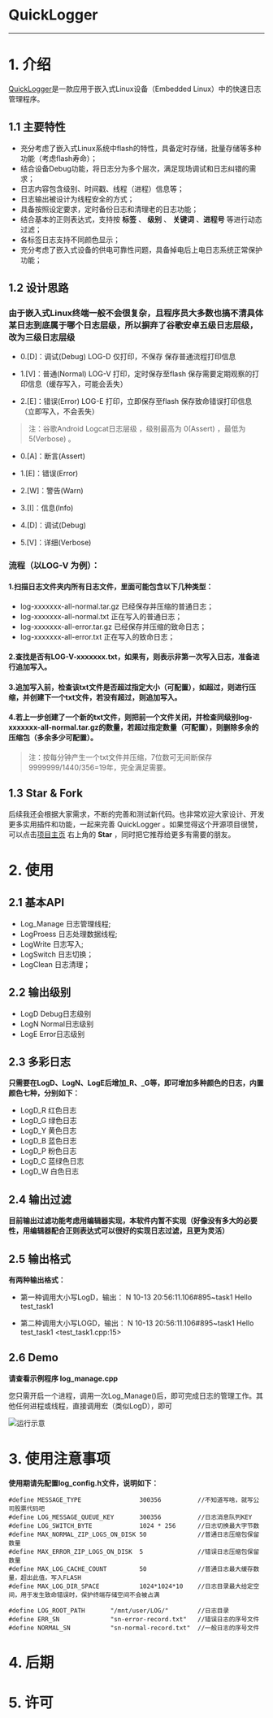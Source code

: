 # QuickLogger

---

# 1. 介绍

[QuickLogger](https://github.com/jsnjjnzx870214/QuickLogger)是一款应用于嵌入式Linux设备（Embedded Linux）中的快速日志管理程序。

## 1.1 主要特性

- 充分考虑了嵌入式Linux系统中flash的特性，具备定时存储，批量存储等多种功能（考虑flash寿命）；
- 结合设备Debug功能，将日志分为多个层次，满足现场调试和日志纠错的需求；
- 日志内容包含级别、时间戳、线程（进程）信息等；
- 日志输出被设计为线程安全的方式；
- 具备按照设定要求，定时备份日志和清理老的日志功能；
- 结合基本的正则表达式，支持按 **标签**  、 **级别** 、 **关键词** 、**进程号** 等进行动态过滤；
- 各标签日志支持不同颜色显示；
- 充分考虑了嵌入式设备的供电可靠性问题，具备掉电后上电日志系统正常保护功能；

## 1.2 设计思路
### 由于嵌入式Linux终端一般不会很复杂，且程序员大多数也搞不清具体某日志到底属于哪个日志层级，所以摒弃了谷歌安卓五级日志层级，改为三级日志层级



- 0.[D]：调试(Debug) 	LOG-D   仅打印，不保存         保存普通流程打印信息


- 1.[V]：普通(Normal)   LOG-V   打印，定时保存至flash	 保存需要定期观察的打印信息（缓存写入，可能会丢失）


- 2.[E]：错误(Error) 	LOG-E   打印，立即保存至flash	 保存致命错误打印信息（立即写入，不会丢失）

> 注：谷歌Android Logcat日志层级 ，级别最高为 0(Assert) ，最低为 5(Verbose) 。

- 0.[A]：断言(Assert)

- 1.[E]：错误(Error)

- 2.[W]：警告(Warn)

- 3.[I]：信息(Info)

- 4.[D]：调试(Debug)

- 5.[V]：详细(Verbose)


### 流程（以LOG-V 为例）：
#### 1.扫描日志文件夹内所有日志文件，里面可能包含以下几种类型：

- log-xxxxxxx-all-normal.tar.gz		已经保存并压缩的普通日志；
- log-xxxxxxx-all-normal.txt		正在写入的普通日志；
- log-xxxxxxx-all-error.tar.gz		已经保存并压缩的致命日志；
- log-xxxxxxx-all-error.txt			正在写入的致命日志；

#### 2.查找是否有LOG-V-xxxxxxx.txt，如果有，则表示非第一次写入日志，准备进行追加写入。

#### 3.追加写入前，检查该txt文件是否超过指定大小（可配置），如超过，则进行压缩，并创建下一个txt文件，若没有超过，则追加写入。

#### 4.若上一步创建了一个新的txt文件，则把前一个文件关闭，并检查同级别log-xxxxxxx-all-normal.tar.gz的数量，若超过指定数量（可配置），则删除多余的压缩包（多余多少可配置）。

> 注：按每分钟产生一个txt文件并压缩，7位数可无间断保存9999999/1440/356=19年，完全满足需要。


## 1.3 Star & Fork

后续我还会根据大家需求，不断的完善和测试新代码。也非常欢迎大家设计、开发更多实用插件和功能，一起来完善 QuickLogger 。如果觉得这个开源项目很赞，可以点击[项目主页](https://github.com/jsnjjnzx870214/QuickLogger) 右上角的 **Star** ，同时把它推荐给更多有需要的朋友。

# 2. 使用

## 2.1 基本API
- Log_Manage 	日志管理线程;
- LogProess  	日志处理数据线程;
- LogWrite		日志写入;
- LogSwitch		日志切换；
- LogClean		日志清理；

## 2.2 输出级别
- LogD			Debug日志级别
- LogN			Normal日志级别
- LogE			Error日志级别

## 2.3 多彩日志
**只需要在LogD、LogN、LogE后增加_R、_G等，即可增加多种颜色的日志，内置颜色七种，分别如下：**

- LogD_R		红色日志
- LogD_G		绿色日志
- LogD_Y		黄色日志
- LogD_B		蓝色日志
- LogD_P		粉色日志
- LogD_C		蓝绿色日志
- LogD_W		白色日志

## 2.4 输出过滤

**目前输出过滤功能考虑用编辑器实现，本软件内暂不实现（好像没有多大的必要性，用编辑器配合正则表达式可以很好的实现日志过滤，且更为灵活）**

## 2.5 输出格式

**有两种输出格式：**

- 第一种调用大小写LogD，输出：
N 10-13 20:56:11.106#895~task1 Hello test_task1

- 第二种调用大小写LOGD，输出：
N 10-13 20:56:11.106#895~task1 Hello test_task1  <test_task1.cpp:15>

## 2.6 Demo

**请查看示例程序 log_manage.cpp**

您只需开启一个进程，调用一次Log_Manage()后，即可完成日志的管理工作。其他任何进程或线程，直接调用宏（类似LogD），即可

![运行示意](https://i.imgur.com/yYx1vYU.gif)
# 3. 使用注意事项
**使用期请先配置log_config.h文件，说明如下：**

```
#define MESSAGE_TYPE				300356			//不知道写啥，就写公司股票代码吧 
#define LOG_MESSAGE_QUEUE_KEY		300356			//日志消息队列KEY
#define LOG_SWITCH_BYTE				1024 * 256		//日志切换最大字节数  
#define MAX_NORMAL_ZIP_LOGS_ON_DISK	50				//普通日志压缩包保留数量
#define MAX_ERROR_ZIP_LOGS_ON_DISK	5				//错误日志压缩包保留数量
#define MAX_LOG_CACHE_COUNT			50				//普通日志最大缓存数量，超出此值，写入FLASH
#define MAX_LOG_DIR_SPACE			1024*1024*10	//日志目录最大给定空间，用于发生致命错误时，保护终端存储空间不会被占满

#define LOG_ROOT_PATH		"/mnt/user/LOG/"		//日志目录
#define ERR_SN				"sn-error-record.txt"	//错误日志的序号文件
#define NORMAL_SN			"sn-normal-record.txt"	//一般日志的序号文件
```

# 4. 后期

# 5. 许可
